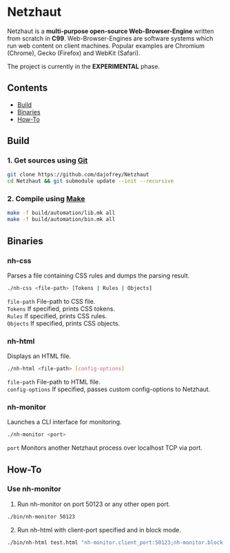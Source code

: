 # Netzhaut
 
Netzhaut is a **multi-purpose open-source Web-Browser-Engine** written from scratch in **C99**. 
Web-Browser-Engines are software systems which run web content on client machines. 
Popular examples are Chromium (Chrome), Gecko (Firefox) and WebKit (Safari).

The project is currently in the **EXPERIMENTAL** phase.

## Contents
  
 - [Build](#Build)
 - [Binaries](#Binaries)
 - [How-To](#How-To)

## Build

### 1. Get sources using [Git](https://git-scm.com/)
```bash 
git clone https://github.com/dajofrey/Netzhaut
cd Netzhaut && git submodule update --init --recursive
```

### 2. Compile using [Make](https://en.wikipedia.org/wiki/Make_\(software\))
```bash 
make -f build/automation/lib.mk all 
make -f build/automation/bin.mk all
```

## Binaries

### nh-css
Parses a file containing CSS rules and dumps the parsing result.
```bash
./nh-css <file-path> [Tokens | Rules | Objects]
```
`file-path` File-path to CSS file.  
`Tokens` If specified, prints CSS tokens.  
`Rules` If specified, prints CSS rules.  
`Objects` If specified, prints CSS objects.

### nh-html
Displays an HTML file.
```bash
./nh-html <file-path> [config-options]
```
`file-path` File-path to HTML file.  
`config-options` If specified, passes custom config-options to Netzhaut.

### nh-monitor
Launches a CLI interface for monitoring.
```bash
./nh-monitor <port>
```
`port` Monitors another Netzhaut process over localhost TCP via port.

## How-To

### Use nh-monitor
1. Run nh-monitor on port 50123 or any other open port.
```bash
./bin/nh-monitor 50123
```
2. Run nh-html with client-port specified and in block mode.
```bash
./bin/nh-html test.html "nh-monitor.client_port:50123;nh-monitor.block:1;nh-core.debug.monitor_on:1"
```
